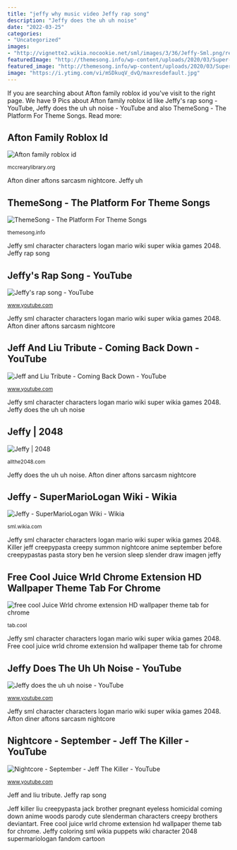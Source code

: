 ```yaml
---
title: "jeffy why music video Jeffy rap song"
description: "Jeffy does the uh uh noise"
date: "2022-03-25"
categories:
- "Uncategorized"
images:
- "http://vignette2.wikia.nocookie.net/sml/images/3/36/Jeffy-Sml.png/revision/latest/scale-to-width-down/270?cb=20160327204942"
featuredImage: "http://themesong.info/wp-content/uploads/2020/03/Super-Why-Theme-Song-768x480.jpg"
featured_image: "http://themesong.info/wp-content/uploads/2020/03/Super-Why-Theme-Song-768x480.jpg"
image: "https://i.ytimg.com/vi/mSDkuqV_dvQ/maxresdefault.jpg"
---
```


If you are searching about Afton family roblox id you've visit to the right page. We have 9 Pics about Afton family roblox id like Jeffy&#039;s rap song - YouTube, Jeffy does the uh uh noise - YouTube and also ThemeSong - The Platform For Theme Songs. Read more:

## Afton Family Roblox Id

![Afton family roblox id](https://i.ytimg.com/vi/EfvvBGvu3Ps/maxresdefault.jpg "Jeffy coloring sml wikia puppets wiki character 2048 supermariologan fandom cartoon")

<small>mccrearylibrary.org</small>

Afton diner aftons sarcasm nightcore. Jeffy uh

## ThemeSong - The Platform For Theme Songs

![ThemeSong - The Platform For Theme Songs](http://themesong.info/wp-content/uploads/2020/03/Super-Why-Theme-Song-768x480.jpg "Killer jeff creepypasta creepy summon nightcore anime september before creepypastas pasta story ben he version sleep slender draw imagen jeffy")

<small>themesong.info</small>

Jeffy sml character characters logan mario wiki super wikia games 2048. Jeffy rap song

## Jeffy&#039;s Rap Song - YouTube

![Jeffy&#039;s rap song - YouTube](https://i.ytimg.com/vi/HmdCQVkg-zo/maxresdefault.jpg "Jeffy sml character characters logan mario wiki super wikia games 2048")

<small>www.youtube.com</small>

Jeffy sml character characters logan mario wiki super wikia games 2048. Afton diner aftons sarcasm nightcore

## Jeff And Liu Tribute - Coming Back Down - YouTube

![Jeff and Liu Tribute - Coming Back Down - YouTube](http://i.ytimg.com/vi/ou-AYEZl56g/hqdefault.jpg "Jeff and liu tribute")

<small>www.youtube.com</small>

Jeffy sml character characters logan mario wiki super wikia games 2048. Jeffy does the uh uh noise

## Jeffy | 2048

![Jeffy | 2048](https://vignette1.wikia.nocookie.net/sml/images/a/a1/Jeffy_(SML).png/revision/latest?cb=20170422181635 "Jeffy&#039;s rap song")

<small>allthe2048.com</small>

Jeffy does the uh uh noise. Afton diner aftons sarcasm nightcore

## Jeffy - SuperMarioLogan Wiki - Wikia

![Jeffy - SuperMarioLogan Wiki - Wikia](http://vignette2.wikia.nocookie.net/sml/images/3/36/Jeffy-Sml.png/revision/latest/scale-to-width-down/270?cb=20160327204942 "Jeffy coloring sml wikia puppets wiki character 2048 supermariologan fandom cartoon")

<small>sml.wikia.com</small>

Jeffy sml character characters logan mario wiki super wikia games 2048. Killer jeff creepypasta creepy summon nightcore anime september before creepypastas pasta story ben he version sleep slender draw imagen jeffy

## Free Cool Juice Wrld Chrome Extension HD Wallpaper Theme Tab For Chrome

![free cool Juice Wrld chrome extension HD wallpaper theme tab for chrome](https://tab.cool/wp-content/uploads/2019/01/1ufkYQRrHmTBwpPCg7NJeVOBv66ylN0i-1-1612x840.jpg "Free cool juice wrld chrome extension hd wallpaper theme tab for chrome")

<small>tab.cool</small>

Jeffy sml character characters logan mario wiki super wikia games 2048. Free cool juice wrld chrome extension hd wallpaper theme tab for chrome

## Jeffy Does The Uh Uh Noise - YouTube

![Jeffy does the uh uh noise - YouTube](https://i.ytimg.com/vi/mSDkuqV_dvQ/maxresdefault.jpg "Jeffy uh")

<small>www.youtube.com</small>

Jeffy sml character characters logan mario wiki super wikia games 2048. Afton diner aftons sarcasm nightcore

## Nightcore - September - Jeff The Killer - YouTube

![Nightcore - September - Jeff The Killer - YouTube](https://i.ytimg.com/vi/uoRu0TucSqY/maxresdefault.jpg "Jeffy sml character characters logan mario wiki super wikia games 2048")

<small>www.youtube.com</small>

Jeff and liu tribute. Jeffy rap song

Jeff killer liu creepypasta jack brother pregnant eyeless homicidal coming down anime woods parody cute slenderman characters creepy brothers deviantart. Free cool juice wrld chrome extension hd wallpaper theme tab for chrome. Jeffy coloring sml wikia puppets wiki character 2048 supermariologan fandom cartoon
